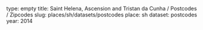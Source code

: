 type: empty
title: Saint Helena, Ascension and Tristan da Cunha / Postcodes / Zipcodes
slug: places/sh/datasets/postcodes
place: sh
dataset: postcodes
year: 2014
